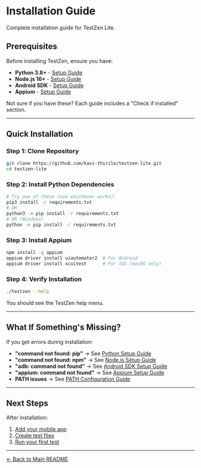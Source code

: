 # Installation Guide

Complete installation guide for TestZen Lite.

## Prerequisites

Before installing TestZen, ensure you have:

- **Python 3.8+** - [Setup Guide](python-setup.md)
- **Node.js 16+** - [Setup Guide](nodejs-setup.md)
- **Android SDK** - [Setup Guide](android-sdk-setup.md)
- **Appium** - [Setup Guide](appium-setup.md)

Not sure if you have these? Each guide includes a "Check if installed" section.

---

## Quick Installation

### Step 1: Clone Repository

```bash
git clone https://github.com/kavi-thirilo/testzen-lite.git
cd testzen-lite
```

### Step 2: Install Python Dependencies

```bash
# Try one of these (use whichever works):
pip3 install -r requirements.txt
# OR
python3 -m pip install -r requirements.txt
# OR (Windows)
python -m pip install -r requirements.txt
```

### Step 3: Install Appium

```bash
npm install -g appium
appium driver install uiautomator2  # For Android
appium driver install xcuitest      # For iOS (macOS only)
```

### Step 4: Verify Installation

```bash
./testzen --help
```

You should see the TestZen help menu.

---

## What If Something's Missing?

If you get errors during installation:

- **"command not found: pip"** → See [Python Setup Guide](python-setup.md)
- **"command not found: npm"** → See [Node.js Setup Guide](nodejs-setup.md)
- **"adb: command not found"** → See [Android SDK Setup Guide](android-sdk-setup.md)
- **"appium: command not found"** → See [Appium Setup Guide](appium-setup.md)
- **PATH issues** → See [PATH Configuration Guide](path-configuration.md)

---

## Next Steps

After installation:

1. [Add your mobile app](../README.md#add-your-app)
2. [Create test files](test-creation.md)
3. [Run your first test](../README.md#run-tests)

---

[← Back to Main README](../README.md)

